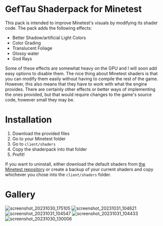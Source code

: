 # GefTau Shaderpack for Minetest
This pack is intended to improve Minetest's visuals by modifying its shader code. The pack adds the following effects:
- Better Shadow/artificial Light Colors
- Color Grading
- Translucent Foliage
- Glossy water
- God Rays
  
Some of these effects are somewhat heavy on the GPU and I will soon add easy options to disable them. The nice thing about Minetest shaders is that you can modify them easily without having to compile the rest of the game. However, this also means that they have to work with what the engine provides. There are certainly other effects or better ways of implementing the ones provided, but that would require changes to the game's source code, however small they may be.
# Installation
1. Download the provided files
2. Go to your Minetest folder
3. Go to `client/shaders`
5. Copy the shaderpack into that folder
6. Profit!

If you want to uninstall, either download the default shaders from [the Minetest repository](https://github.com/minetest/minetest) or create a backup of your current shaders and copy whichever you chose into the `client/shaders` folder.

# Gallery
![screenshot_20231030_175105](https://github.com/GefullteTaubenbrust2/Minetest-Shaderpack/assets/72752000/9b42db6d-398e-44fb-8b2e-a698f6147ba2)
![screenshot_20231031_104621](https://github.com/GefullteTaubenbrust2/Minetest-Shaderpack/assets/72752000/455152bb-9ac3-42e4-9088-78e01264d59d)
![screenshot_20231031_104547](https://github.com/GefullteTaubenbrust2/Minetest-Shaderpack/assets/72752000/b088067f-476e-43dd-a459-bf952eb81574)
![screenshot_20231031_104433](https://github.com/GefullteTaubenbrust2/Minetest-Shaderpack/assets/72752000/84defa40-133e-4981-a76e-810dd8f8f4b8)
![screenshot_20231030_130006](https://github.com/GefullteTaubenbrust2/Minetest-Shaderpack/assets/72752000/b8c8663c-5d76-4287-bce2-83e89e94567e)
